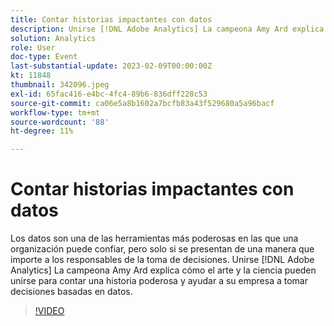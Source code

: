 ```yaml
---
title: Contar historias impactantes con datos
description: Unirse [!DNL Adobe Analytics] La campeona Amy Ard explica cómo el arte y la ciencia pueden unirse para contar una historia poderosa y ayudar a su empresa a tomar decisiones basadas en datos.
solution: Analytics
role: User
doc-type: Event
last-substantial-update: 2023-02-09T00:00:00Z
kt: 11848
thumbnail: 342096.jpeg
exl-id: 65fac416-e4bc-4fc4-89b6-836dff228c53
source-git-commit: ca06e5a8b1602a7bcfb83a43f529680a5a96bacf
workflow-type: tm+mt
source-wordcount: '88'
ht-degree: 11%

---
```


# Contar historias impactantes con datos

Los datos son una de las herramientas más poderosas en las que una organización puede confiar, pero solo si se presentan de una manera que importe a los responsables de la toma de decisiones. Unirse [!DNL Adobe Analytics] La campeona Amy Ard explica cómo el arte y la ciencia pueden unirse para contar una historia poderosa y ayudar a su empresa a tomar decisiones basadas en datos.

>[!VIDEO](https://video.tv.adobe.com/v/342096/?quality=12&learn=on)
